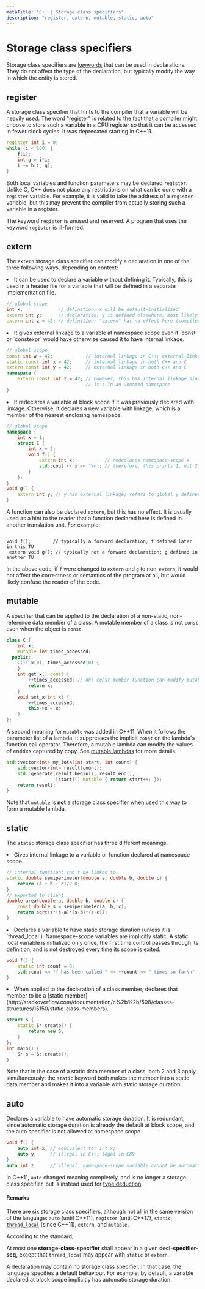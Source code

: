 ```yaml
---
metaTitle: "C++ | Storage class specifiers"
description: "register, extern, mutable, static, auto"
---
```


# Storage class specifiers


Storage class specifiers are [keywords](http://stackoverflow.com/documentation/c%2b%2b/4891/keywords) that can be used in declarations. They do not affect the type of the declaration, but typically modify the way in which the entity is stored.



## register


A storage class specifier that hints to the compiler that a variable will be heavily used. The word "register" is related to the fact that a compiler might choose to store such a variable in a CPU register so that it can be accessed in fewer clock cycles. It was deprecated starting in C++11.

```cpp
register int i = 0;
while (i < 100) {
    f(i);
    int g = i*i;
    i += h(i, g);
}

```

Both local variables and function parameters may be declared `register`. Unlike C, C++ does not place any restrictions on what can be done with a `register` variable. For example, it is valid to take the address of a `register` variable, but this may prevent the compiler from actually storing such a variable in a register.

The keyword `register` is unused and reserved. A program that uses the keyword `register` is ill-formed.



## extern


The `extern` storage class specifier can modify a declaration in one of the three following ways, depending on context:

<li>
It can be used to declare a variable without defining it. Typically, this is used in a header file for a variable that will be defined in a separate implementation file.

```cpp
// global scope
int x;             // definition; x will be default-initialized
extern int y;      // declaration; y is defined elsewhere, most likely another TU
extern int z = 42; // definition; "extern" has no effect here (compiler may warn)

```


</li>
<li>
It gives external linkage to a variable at namespace scope even if `const` or `constexpr` would have otherwise caused it to have internal linkage.

```cpp
// global scope
const int w = 42;            // internal linkage in C++; external linkage in C
static const int x = 42;     // internal linkage in both C++ and C
extern const int y = 42;     // external linkage in both C++ and C
namespace {
    extern const int z = 42; // however, this has internal linkage since
                             // it's in an unnamed namespace
}

```


</li>
<li>
It redeclares a variable at block scope if it was previously declared with linkage. Otherwise, it declares a new variable with linkage, which is a member of the nearest enclosing namespace.

```cpp
// global scope
namespace {
    int x = 1;
    struct C {
        int x = 2;
        void f() {
            extern int x;           // redeclares namespace-scope x
            std::cout << x << '\n'; // therefore, this prints 1, not 2
        }
    };
}
void g() {
    extern int y; // y has external linkage; refers to global y defined elsewhere
}

```


</li>

A function can also be declared `extern`, but this has no effect. It is usually used as a hint to the reader that a function declared here is defined in another translation unit. For example:

```

void f();        // typically a forward declaration; f defined later in this TU
 extern void g(); // typically not a forward declaration; g defined in another TU

```

In the above code, if `f` were changed to `extern` and `g` to non-`extern`, it would not affect the correctness or semantics of the program at all, but would likely confuse the reader of the code.



## mutable


A specifier that can be applied to the declaration of a non-static, non-reference data member of a class. A mutable member of a class is not `const` even when the object is `const`.

```cpp
class C {
    int x;
    mutable int times_accessed;
  public:
    C(): x(0), times_accessed(0) {
    }
    int get_x() const {
        ++times_accessed; // ok: const member function can modify mutable data member
        return x;
    }
    void set_x(int x) {
        ++times_accessed;
        this->x = x;
    }
};

```

A second meaning for `mutable` was added in C++11. When it follows the parameter list of a lambda, it suppresses the implicit `const` on the lambda's function call operator. Therefore, a mutable lambda can modify the values of entities captured by copy. See [mutable lambdas](http://stackoverflow.com/documentation/c%2b%2b/2705/mutable-keyword/9059/mutable-lambdas) for more details.

```cpp
std::vector<int> my_iota(int start, int count) {
    std::vector<int> result(count);
    std::generate(result.begin(), result.end(),
                  [start]() mutable { return start++; });
    return result;
}

```

Note that `mutable` is **not** a storage class specifier when used this way to form a mutable lambda.



## static


The `static` storage class specifier has three different meanings.

<li>
Gives internal linkage to a variable or function declared at namespace scope.

```cpp
// internal function; can't be linked to
static double semiperimeter(double a, double b, double c) {
    return (a + b + c)/2.0;
}
// exported to client
double area(double a, double b, double c) {
    const double s = semiperimeter(a, b, c);
    return sqrt(s*(s-a)*(s-b)*(s-c));
}

```


</li>
<li>
Declares a variable to have static storage duration (unless it is `thread_local`). Namespace-scope variables are implicitly static. A static local variable is initialized only once, the first time control passes through its definition, and is not destroyed every time its scope is exited.

```cpp
void f() {
    static int count = 0;
    std::cout << "f has been called " << ++count << " times so far\n";
}

```


</li>
<li>
When applied to the declaration of a class member, declares that member to be a [static member](http://stackoverflow.com/documentation/c%2b%2b/508/classes-structures/15150/static-class-members).

```cpp
struct S {
    static S* create() {
        return new S;
    }
};
int main() {
    S* s = S::create();
}

```


</li>

Note that in the case of a static data member of a class, both 2 and 3 apply simultaneously: the `static` keyword both makes the member into a static data member and makes it into a variable with static storage duration.



## auto


Declares a variable to have automatic storage duration. It is redundant, since automatic storage duration is already the default at block scope, and the auto specifier is not allowed at namespace scope.

```cpp
void f() {
    auto int x; // equivalent to: int x;
    auto y;     // illegal in C++; legal in C89
}
auto int z;     // illegal: namespace-scope variable cannot be automatic

```

In C++11, `auto` changed meaning completely, and is no longer a storage class specifier, but is instead used for [type deduction](http://stackoverflow.com/documentation/c%2b%2b/7863/type-deduction/25567/auto-type-deduction).



#### Remarks


There are six storage class specifiers, although not all in the same version of the language: `auto` (until C++11), `register` (until C++17), `static`, [`thread_local`](http://stackoverflow.com/documentation/c%2b%2b) (since C++11), `extern`, and `mutable`.

According to the standard,

> 
At most one **storage-class-specifier** shall appear in a given **decl-specifier-seq,** except that `thread_local` may appear with `static` or `extern`.


A declaration may contain no storage class specifier. In that case, the language specifies a default behaviour. For example, by default, a variable declared at block scope implicitly has automatic storage duration.

